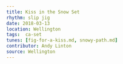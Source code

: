 ```yaml
---
title: Kiss in the Snow Set
rhythm: slip jig
date: 2018-03-13
location: Wellington
tags:  ca-set
tunes: [fig-for-a-kiss.md, snowy-path.md]
contributor: Andy Linton
source: Wellington
---
```

